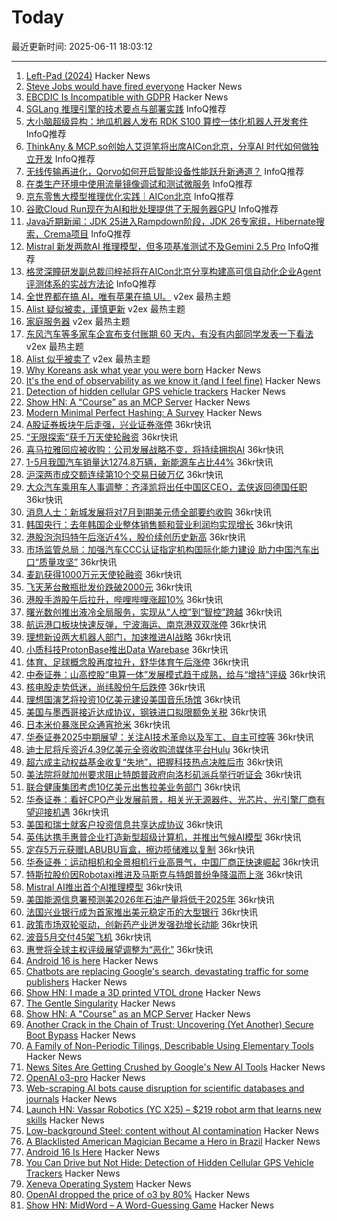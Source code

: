 # Today

最近更新时间: 2025-06-11 18:03:12

--- 
1. [Left-Pad (2024)](https://azerkoculu.com/posts/left-pad) Hacker News
2. [Steve Jobs would have fired everyone](https://twitter.com/greggertruck/status/1932173476879888556) Hacker News
3. [EBCDIC Is Incompatible with GDPR](https://shkspr.mobi/blog/2021/10/ebcdic-is-incompatible-with-gdpr/) Hacker News
4. [SGLang 推理引擎的技术要点与部署实践](https://www.infoq.cn/article/dWT6bw3Mh76rfS5Hu0kK) InfoQ推荐
5. [大小脑超级异构：地瓜机器人发布 RDK S100 算控一体化机器人开发套件](https://www.infoq.cn/article/AvWdYPO1rizXjymA05NK) InfoQ推荐
6. [ThinkAny & MCP.so创始人艾逗笔将出席AICon北京，分享AI 时代如何做独立开发](https://www.infoq.cn/article/rzCV3Qr3immrWbA9GSHO) InfoQ推荐
7. [无线传输再进化，Qorvo如何开启智能设备性能跃升新通道？](https://www.infoq.cn/article/JY5gyIQJqso9Ie9RIi3m) InfoQ推荐
8. [在类生产环境中使用流量镜像调试和测试微服务](https://www.infoq.cn/article/vv8PSUd2jOFbPNY850Am) InfoQ推荐
9. [京东零售大模型推理优化实践｜AICon北京](https://www.infoq.cn/article/8jSb7EerVIxxPpKz5JFw) InfoQ推荐
10. [谷歌Cloud Run现在为AI和批处理提供了无服务器GPU](https://www.infoq.cn/article/cmblRuYvyoWjVyGVfdRu) InfoQ推荐
11. [Java近期新闻：JDK 25进入Rampdown阶段，JDK 26专家组，Hibernate搜索，Crema项目](https://www.infoq.cn/article/2uGgeUyeC8atkmDDjcvq) InfoQ推荐
12. [Mistral 新发两款AI 推理模型，但多项基准测试不及Gemini 2.5 Pro](https://www.infoq.cn/article/jaCgjxG1hJZpRzQXfs18) InfoQ推荐
13. [格灵深瞳研发副总裁闫梓祯将在AICon北京分享构建高可信自动化企业Agent评测体系的实战方法论](https://www.infoq.cn/article/YFHghkX30LxuUvWT8KoE) InfoQ推荐
14. [全世界都在搞 AI，唯有苹果在搞 UI。](https://www.v2ex.com/t/1137837) v2ex 最热主题
15. [Alist 疑似被卖，谨慎更新](https://www.v2ex.com/t/1137812) v2ex 最热主题
16. [家庭服务器](https://www.v2ex.com/t/1137803) v2ex 最热主题
17. [东风汽车等多家车企宣布支付账期 60 天内，有没有内部同学发表一下看法](https://www.v2ex.com/t/1137801) v2ex 最热主题
18. [Alist 似乎被卖了](https://www.v2ex.com/t/1137764) v2ex 最热主题
19. [Why Koreans ask what year you were born](https://bryanhogan.com/blog/korean-age) Hacker News
20. [It's the end of observability as we know it (and I feel fine)](https://www.honeycomb.io/blog/its-the-end-of-observability-as-we-know-it-and-i-feel-fine) Hacker News
21. [Detection of hidden cellular GPS vehicle trackers](https://www.researchgate.net/publication/391704077_You_Can_Drive_But_You_Cannot_Hide_Detection_of_Hidden_Cellular_GPS_Vehicle_Trackers) Hacker News
22. [Show HN: A “Course” as an MCP Server](https://mastra.ai/course) Hacker News
23. [Modern Minimal Perfect Hashing: A Survey](https://arxiv.org/abs/2506.06536) Hacker News
24. [A股证券板块午后走强，兴业证券涨停](https://www.36kr.com/newsflashes/3331694099966465) 36kr快讯
25. [“无限探索”获千万天使轮融资](https://www.36kr.com/newsflashes/3331693825796359) 36kr快讯
26. [喜马拉雅回应被收购：公司发展战略不变，将持续拥抱AI](https://www.36kr.com/newsflashes/3331675472914945) 36kr快讯
27. [1-5月我国汽车销量达1274.8万辆，新能源车占比44%](https://www.36kr.com/newsflashes/3331683215714822) 36kr快讯
28. [沪深两市成交额连续第10个交易日破万亿](https://www.36kr.com/newsflashes/3331681563273475) 36kr快讯
29. [大众汽车乘用车人事调整：齐泽凯将出任中国区CEO，孟侠返回德国任职](https://www.36kr.com/newsflashes/3331674214066693) 36kr快讯
30. [消息人士：新城发展将对7月到期美元债全部要约收购](https://www.36kr.com/newsflashes/3331676842633474) 36kr快讯
31. [韩国央行：去年韩国企业整体销售额和营业利润均实现增长](https://www.36kr.com/newsflashes/3331666550614275) 36kr快讯
32. [港股泡泡玛特午后涨近4%，股价续创历史新高](https://www.36kr.com/newsflashes/3331668661316103) 36kr快讯
33. [市场监管总局：加强汽车CCC认证指定机构国际化能力建设 助力中国汽车出口“质量攻坚”](https://www.36kr.com/newsflashes/3331664258590978) 36kr快讯
34. [麦趴获得1000万元天使轮融资](https://www.36kr.com/newsflashes/3331661342271748) 36kr快讯
35. [飞天茅台散瓶批发价跌破2000元](https://www.36kr.com/newsflashes/3331659182467336) 36kr快讯
36. [港股手游股午后拉升，哔哩哔哩涨超10%](https://www.36kr.com/newsflashes/3331655797418244) 36kr快讯
37. [曙光数创推出液冷全局服务，实现从“人控”到“智控”跨越](https://www.36kr.com/newsflashes/3331653497924105) 36kr快讯
38. [航运港口板块快速反弹，宁波海运、南京港双双涨停](https://www.36kr.com/newsflashes/3331647812036873) 36kr快讯
39. [理想新设两大机器人部门，加速推进AI战略](https://www.36kr.com/newsflashes/3331647068203270) 36kr快讯
40. [小质科技ProtonBase推出Data Warebase](https://www.36kr.com/newsflashes/3331644096063746) 36kr快讯
41. [体育、足球概念股再度拉升，舒华体育午后涨停](https://www.36kr.com/newsflashes/3331642045442565) 36kr快讯
42. [中泰证券：山高控股“电算一体”发展模式趋于成熟，给与“增持”评级](https://www.36kr.com/newsflashes/3331640844118532) 36kr快讯
43. [核电股走势低迷，尚纬股份午后跌停](https://www.36kr.com/newsflashes/3331636848830727) 36kr快讯
44. [理想国演艺将投资10亿美元建设美国音乐场馆](https://www.36kr.com/newsflashes/3331330939283714) 36kr快讯
45. [美国与墨西哥接近达成协议，钢铁进口拟限额免关税](https://www.36kr.com/newsflashes/3331330401265924) 36kr快讯
46. [日本米价暴涨民众通宵抢米](https://www.36kr.com/newsflashes/3331327480801543) 36kr快讯
47. [华泰证券2025中期展望：关注AI技术革命以及军工、自主可控等](https://www.36kr.com/newsflashes/3331326728546824) 36kr快讯
48. [迪士尼将斥资近4.39亿美元全资收购流媒体平台Hulu](https://www.36kr.com/newsflashes/3331322283125253) 36kr快讯
49. [超六成主动权益基金收复“失地”，把握科技热点决胜后市](https://www.36kr.com/newsflashes/3331320891386119) 36kr快讯
50. [美法院将就加州要求阻止特朗普政府向洛杉矶派兵举行听证会](https://www.36kr.com/newsflashes/3331338429639177) 36kr快讯
51. [联合健康集团考虑10亿美元出售拉美业务部门](https://www.36kr.com/newsflashes/3331319728974341) 36kr快讯
52. [华泰证券：看好CPO产业发展前景，相关光无源器件、光芯片、光引擎厂商有望迎接机遇](https://www.36kr.com/newsflashes/3331315993635078) 36kr快讯
53. [美国和瑞士就客户投资信息共享达成协议](https://www.36kr.com/newsflashes/3331319006276096) 36kr快讯
54. [英伟达携手惠普企业打造新型超级计算机，并推出气候AI模型](https://www.36kr.com/newsflashes/3331317584783619) 36kr快讯
55. [定存5万元获赠LABUBU盲盒，擦边揽储难以复制](https://www.36kr.com/newsflashes/3331315331934723) 36kr快讯
56. [华泰证券：运动相机和全景相机行业高景气，中国厂商正快速崛起](https://www.36kr.com/newsflashes/3331312797264133) 36kr快讯
57. [特斯拉股价因Robotaxi推进及马斯克与特朗普纷争降温而上涨](https://www.36kr.com/newsflashes/3331311732353281) 36kr快讯
58. [Mistral AI推出首个AI推理模型](https://www.36kr.com/newsflashes/3331310928390664) 36kr快讯
59. [美国能源信息署预测美2026年石油产量将低于2025年](https://www.36kr.com/newsflashes/3331310524852485) 36kr快讯
60. [法国兴业银行成为首家推出美元稳定币的大型银行](https://www.36kr.com/newsflashes/3331309820537350) 36kr快讯
61. [政策市场双轮驱动，创新药产业迸发强劲增长动能](https://www.36kr.com/newsflashes/3331308514519297) 36kr快讯
62. [波音5月交付45架飞机](https://www.36kr.com/newsflashes/3331305696127240) 36kr快讯
63. [惠誉将全球主权评级展望调整为“恶化”](https://www.36kr.com/newsflashes/3331305049762053) 36kr快讯
64. [Android 16 is here](https://blog.google/products/android/android-16/) Hacker News
65. [Chatbots are replacing Google's search, devastating traffic for some publishers](https://www.wsj.com/tech/ai/google-ai-news-publishers-7e687141) Hacker News
66. [Show HN: I made a 3D printed VTOL drone](https://www.tsungxu.com/p/i-made-a-3d-printed-vtol-that-can) Hacker News
67. [The Gentle Singularity](https://blog.samaltman.com/the-gentle-singularity) Hacker News
68. [Show HN: A "Course" as an MCP Server](https://mastra.ai/course) Hacker News
69. [Another Crack in the Chain of Trust: Uncovering (Yet Another) Secure Boot Bypass](https://www.binarly.io/blog/another-crack-in-the-chain-of-trust) Hacker News
70. [A Family of Non-Periodic Tilings, Describable Using Elementary Tools](https://arxiv.org/abs/2506.07638) Hacker News
71. [News Sites Are Getting Crushed by Google's New AI Tools](https://www.wsj.com/tech/ai/google-ai-news-publishers-7e687141) Hacker News
72. [OpenAI o3-pro](https://help.openai.com/en/articles/9624314-model-release-notes) Hacker News
73. [Web-scraping AI bots cause disruption for scientific databases and journals](https://www.nature.com/articles/d41586-025-01661-4) Hacker News
74. [Launch HN: Vassar Robotics (YC X25) – $219 robot arm that learns new skills](https://news.ycombinator.com/item?id=44240302) Hacker News
75. [Low-background Steel: content without AI contamination](https://blog.jgc.org/2025/06/low-background-steel-content-without-ai.html) Hacker News
76. [A Blacklisted American Magician Became a Hero in Brazil](https://www.wsj.com/lifestyle/careers/magician-brazil-national-celebrity-d31f547a) Hacker News
77. [Android 16 Is Here](https://blog.google/products/android/android-16/) Hacker News
78. [You Can Drive but Not Hide: Detection of Hidden Cellular GPS Vehicle Trackers](https://www.researchgate.net/publication/391704077_You_Can_Drive_But_You_Cannot_Hide_Detection_of_Hidden_Cellular_GPS_Vehicle_Trackers) Hacker News
79. [Xeneva Operating System](https://github.com/manaskamal/XenevaOS) Hacker News
80. [OpenAI dropped the price of o3 by 80%](https://twitter.com/sama/status/1932434606558462459) Hacker News
81. [Show HN: MidWord – A Word-Guessing Game](https://midword.com/) Hacker News
